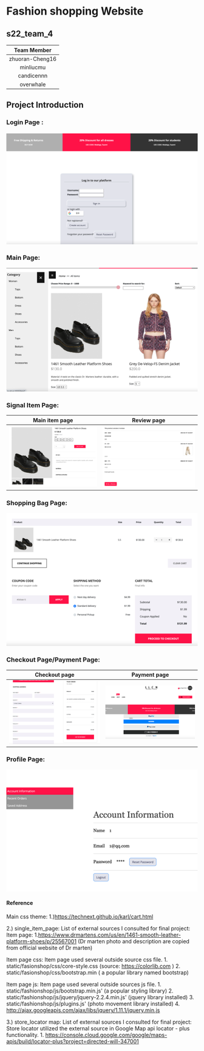 # Fashion shopping Website
## s22_team_4

| Team Member | 
| :---: | 
| zhuoran-Cheng16
| minliucmu
| candicennn
| overwhale

## Project Introduction 

### Login Page :<br> 
![alt text](https://github.com/zhuoran-Cheng16/fashion-shop-website/blob/main/img/login.png?raw=true)


### Main Page:<br> 
![alt text](https://github.com/zhuoran-Cheng16/fashion-shop-website/blob/main/img/main.png?raw=true)

### Signal Item Page:<br>
Main item page             |  Review page
:-------------------------:|:-------------------------:
![alt text](https://github.com/zhuoran-Cheng16/fashion-shop-website/blob/main/img/single.png?raw=true) |  ![alt text](https://github.com/zhuoran-Cheng16/fashion-shop-website/blob/main/img/review.png?raw=true)

### Shopping Bag Page:<br>
![alt text](https://github.com/zhuoran-Cheng16/fashion-shop-website/blob/main/img/bag.png?raw=true)


### Checkout Page/Payment Page:<br> 
Checkout page             |  Payment page
:-------------------------:|:-------------------------:
![alt text](https://github.com/zhuoran-Cheng16/fashion-shop-website/blob/main/img/checkout.png?raw=true) |  ![alt text](https://github.com/zhuoran-Cheng16/fashion-shop-website/blob/main/img/payment.png?raw=true)

### Profile Page:<br> 
![alt text](https://github.com/zhuoran-Cheng16/fashion-shop-website/blob/main/img/profile.png?raw=true)


#### Reference
Main css theme:
1.)https://technext.github.io/karl/cart.html


2.) single_item_page: List of external sources I consulted for final project:
  Item page:
    1.https://www.drmartens.com/us/en/1461-smooth-leather-platform-shoes/p/25567001 (Dr marten photo and description are copied from official website of Dr marten)

  Item page css:
    Item page used several outside source css file.
    1. static/fasionshop/css/core-style.css (source: https://colorlib.com )
    2. static/fasionshop/css/bootstrap.min ( a popular library named bootstrap)

  Item page js:
    Item page used several outside sources js file.
    1. static/fashionshop/js/bootstrap.min.js' (a popular styling library)
    2. static/fashionshop/js/jquery/jquery-2.2.4.min.js' (jquery library installed)
    3. static/fashionshop/js/plugins.js' (photo movement library installed)
    4. http://ajax.googleapis.com/ajax/libs/jquery/1.11.1/jquery.min.js

3.) store_locator map: List of external sources I consulted for final project:
	Store locator utilized the external source in Google Map api locator - plus functionality.
    1. https://console.cloud.google.com/google/maps-apis/build/locator-plus?project=directed-will-347001
